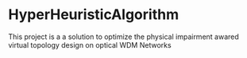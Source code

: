 # HyperHeuristicAlgorithm
This project is a a solution to optimize the physical impairment awared virtual topology design on optical WDM Networks

